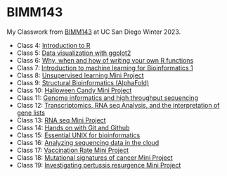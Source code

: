 # BIMM143

My Classwork from [BIMM143](https://github.com/denjigolous/BIMM143_github) at UC San Diego Winter 2023.

- Class 4: [Introduction to R]()
- Class 5: [Data visualization with ggplot2]()
- Class 6: [Why, when and how of writing your own R functions]()
- Class 7: [Introduction to machine learning for Bioinformatics 1]()
- Class 8: [Unsupervised learning Mini Project]()
- Class 9: [Structural Bioinformatics (AlphaFold)]()
- Class 10: [Halloween Candy Mini Project]()
- Class 11: [Genome informatics and high throughput sequencing]()
- Class 12: [Transcriptomics, RNA seq Analysis, and the interpretation of gene lists]()
- Class 13: [RNA seq Mini Project](https://github.com/denjigolous/BIMM143_github/blob/main/Class13/class13.qmd)
- Class 14: [Hands on with Git and Github]()
- Class 15: [Essential UNIX for bioinformatics]()
- Class 16: [Analyzing sequencing data in the cloud]()
- Class 17: [Vaccination Rate Mini Project](https://github.com/denjigolous/BIMM143_github/blob/main/Class17/Class17_mini_proj.md)
- Class 18: [Mutational signatures of cancer Mini Project]()
- Class 19: [Investigating pertussis resurgence Mini Project]()
